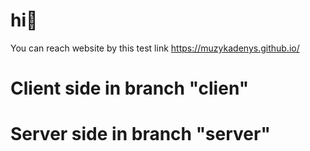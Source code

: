 # hi👋 
You can reach website by this test link https://muzykadenys.github.io/
# Client side in branch "clien"
# Server side in branch "server"


